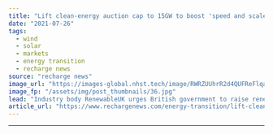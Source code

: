 ```yaml
---
title: "Lift clean-energy auction cap to 15GW to boost 'speed and scale' of UK build-out -  RUK"
date: "2021-07-26"
tags: 
  - wind
  - solar
  - markets
  - energy transition
  - recharge news
source: "recharge news"
image_url: "https://images-global.nhst.tech/image/RWRZUUhrR2d4QUFReFlqaG9RUmNRdHhGaCtrN2ladFdkREtRTE5WUFNQYz0=/nhst/binary/7505d69077d18b117fc2332ddb7c6c1b"
image_fp: "/assets/img/post_thumbnails/36.jpg"
lead: "Industry body RenewableUK urges British government to raise renewables aspirations to 'maximise deployment' of new plant to meet fast-approaching climate targets"
article_url: "https://www.rechargenews.com/energy-transition/lift-clean-energy-auction-cap-to-15gw-to-boost-speed-and-scale-of-uk-build-out-ruk/2-1-1044733"
---
```


---
